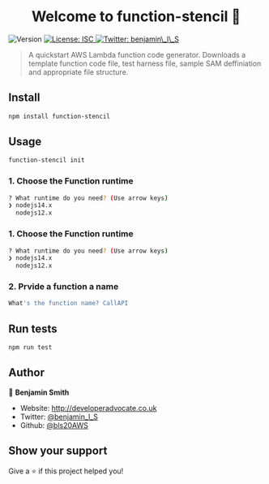<h1 align="center">Welcome to function-stencil 👋</h1>
<p>
  <img alt="Version" src="https://img.shields.io/badge/version-1.0.0-blue.svg?cacheSeconds=2592000" />
  <a href="#" target="_blank">
    <img alt="License: ISC" src="https://img.shields.io/badge/License-ISC-yellow.svg" />
  </a>
  <a href="https://twitter.com/benjamin\_l\_S" target="_blank">
    <img alt="Twitter: benjamin\_l\_S" src="https://img.shields.io/twitter/follow/benjamin\_l\_S.svg?style=social" />
  </a>
</p>

> A quickstart AWS Lambda function code generator. Downloads a template function code file, test harness file, sample SAM deffiniation and appropriate file structure.

## Install

```sh
npm install function-stencil
```

## Usage

```sh
function-stencil init
```

### 1. Choose the Function runtime
```sh
? What runtime do you need? (Use arrow keys)
❯ nodejs14.x 
  nodejs12.x 
```

### 1. Choose the Function runtime
```sh
? What runtime do you need? (Use arrow keys)
❯ nodejs14.x 
  nodejs12.x 
```
### 2. Prvide a function a name
```sh
What's the function name? CallAPI
```



## Run tests

```sh
npm run test
```

## Author

👤 **Benjamin Smith**

* Website: http://developeradvocate.co.uk
* Twitter: [@benjamin\_l\_S](https://twitter.com/benjamin\_l\_S)
* Github: [@bls20AWS](https://github.com/bls20AWS)

## Show your support

Give a ⭐️ if this project helped you!
